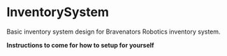 # InventorySystem

Basic inventory system design for Bravenators Robotics inventory system.

**Instructions to come for how to setup for yourself**
